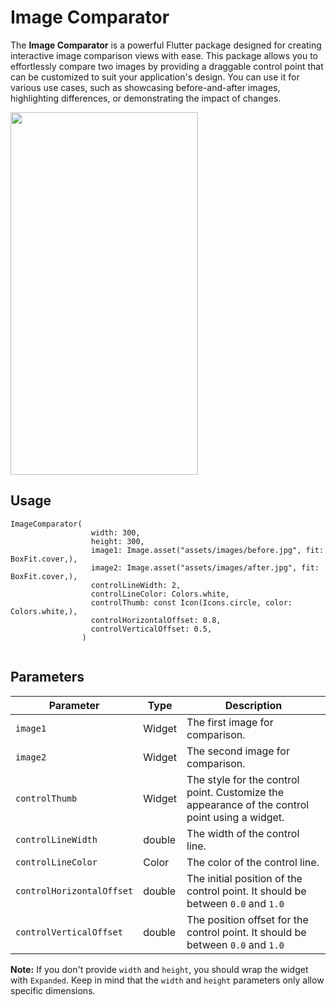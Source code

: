 # Image Comparator
The **Image Comparator** is a powerful Flutter package designed for creating interactive image comparison views with ease. This package allows you to effortlessly compare two images by providing a draggable control point that can be customized to suit your application's design. You can use it for various use cases, such as showcasing before-and-after images, highlighting differences, or demonstrating the impact of changes.

<img src="https://github.com/waihanko/image_comparator/assets/37291373/8e7dd54d-f64e-4df3-98b4-69ff5412aed3" width="300" height="580">

## Usage

```
ImageComparator(
                  width: 300,
                  height: 300,
                  image1: Image.asset("assets/images/before.jpg", fit: BoxFit.cover,),
                  image2: Image.asset("assets/images/after.jpg", fit: BoxFit.cover,),
                  controlLineWidth: 2,
                  controlLineColor: Colors.white,
                  controlThumb: const Icon(Icons.circle, color: Colors.white,),
                  controlHorizontalOffset: 0.8,
                  controlVerticalOffset: 0.5,
                )
      
```


## Parameters

| Parameter                | Type    | Description                                                                         |
|--------------------------|---------|-------------------------------------------------------------------------------------|
| `image1`                 | Widget  | The first image for comparison.                                                    |
| `image2`                 | Widget  | The second image for comparison.                                                   |
| `controlThumb`             | Widget  | The style for the control point. Customize the appearance of the control point using a widget. |
| `controlLineWidth`       | double  | The width of the control line.                                                     |
| `controlLineColor`       | Color   | The color of the control line.                                                    |
| `controlHorizontalOffset` | double  | The initial position of the control point. It should be between `0.0`   and `1.0` |
| `controlVerticalOffset`    | double  | The position offset for the control point. It should be between `0.0` and `1.0`  |

**Note:** If you don't provide `width` and `height`, you should wrap the widget with `Expanded`. Keep in mind that the `width` and `height` parameters only allow specific dimensions.

